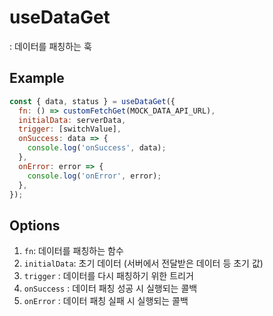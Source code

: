 # useDataGet

: 데이터를 패칭하는 훅

## Example

```js
const { data, status } = useDataGet({
  fn: () => customFetchGet(MOCK_DATA_API_URL),
  initialData: serverData,
  trigger: [switchValue],
  onSuccess: data => {
    console.log('onSuccess', data);
  },
  onError: error => {
    console.log('onError', error);
  },
});
```

## Options

1. `fn`: 데이터를 패칭하는 함수
2. `initialData`: 초기 데이터 (서버에서 전달받은 데이터 등 초기 값)
3. `trigger` : 데이터를 다시 패칭하기 위한 트리거
4. `onSuccess` : 데이터 패칭 성공 시 실행되는 콜백
5. `onError` : 데이터 패칭 실패 시 실행되는 콜백
